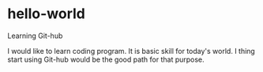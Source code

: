 # hello-world
Learning Git-hub

I would like to learn coding program. It is basic skill for today's world.
I thing start using Git-hub would be the good path for that purpose.
